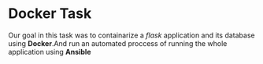 # Docker Task
Our goal in this task was to containarize a *flask* application and its database using **Docker**.And run an automated proccess of running the whole application using **Ansible**
